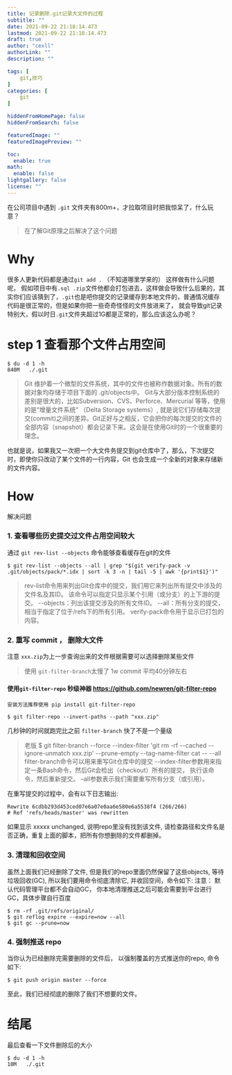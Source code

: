 ```yaml
---
title: 记录删除.git记录大文件的过程
subtitle: ""
date: 2021-09-22 21:18:14.473
lastmod: 2021-09-22 21:18:14.473
draft: true
author: "cexll"
authorLink: ""
description: ""

tags: [
    git,技巧
]
categories: [
    git
]

hiddenFromHomePage: false
hiddenFromSearch: false

featuredImage: ""
featuredImagePreview: ""

toc:
  enable: true
math:
  enable: false
lightgallery: false
license: ""
---
```


<!--more-->



在公司项目中遇到 `.git` 文件夹有800m+，才拉取项目时把我惊呆了，什么玩意？
> 在了解Git原理之后解决了这个问题

# Why
很多人更新代码都是通过`git add .` （不知道哪里学来的）
这样做有什么问题呢， 假如项目中有`.sql .zip`文件他都会打包进去，这样做会导致什么后果的，其实你们应该猜到了，`.git`也是吧你提交的记录缓存到本地文件的，普通情况缓存代码是很正常的，但是如果你把一些奇奇怪怪的文件放进来了， 就会导致git记录特别大，假以时日`.git`文件夹超过1G都是正常的，那么应该这么办呢？

# step 1 查看那个文件占用空间

```
$ du -d 1 -h
840M   ./.git
```
> Git 维护着一个微型的文件系统，其中的文件也被称作数据对象。所有的数据对象均存储于项目下面的 .git/objects中。
Git与大部分版本控制系统的差别是很大的，比如Subversion、CVS、Perforce、Mercurial 等等，使用的是“增量文件系统” （Delta Storage systems）, 就是说它们存储每次提交(commit)之间的差异。Git正好与之相反，它会把你的每次提交的文件的全部内容（snapshot）都会记录下来。这会是在使用Git时的一个很重要的理念。

也就是说，如果我又一次把一个大文件务提交到git仓库中了，那么，下次提交时，即使你只改动了某个文件的一行内容，Git 也会生成一个全新的对象来存储新的文件内容。

# How 
解决问题

### 1. 查看哪些历史提交过文件占用空间较大
通过 `git rev-list --objects` 命令能够查看缓存在git的文件
```
$ git rev-list --objects --all | grep "$(git verify-pack -v .git/objects/pack/*.idx | sort -k 3 -n | tail -5 | awk '{print$1}')"
```

> rev-list命令用来列出Git仓库中的提交，我们用它来列出所有提交中涉及的文件名及其ID。 该命令可以指定只显示某个引用（或分支）的上下游的提交。
--objects：列出该提交涉及的所有文件ID。
--all：所有分支的提交，相当于指定了位于/refs下的所有引用。
verify-pack命令用于显示已打包的内容。

### 2. 重写 commit ， 删除大文件
注意 `xxx.zip`为上一步查询出来的文件根据需要可以选择删除某些文件
> 使用 `git-filter-branch`太慢了 1w commit 平均40分钟左右
#### 使用`git-filter-repo` 秒级神器 https://github.com/newren/git-filter-repo
```
安装方法推荐使用 pip install git-filter-repo
```


```
$ git filter-repo --invert-paths --path "xxx.zip"
```
几秒钟的时间就跑完比之前 `filter-branch` 快了不是一个量级


> 老版
 $ git filter-branch --force --index-filter 'git rm -rf --cached --ignore-unmatch xxx.zip' --prune-empty --tag-name-filter cat -- --all
> filter-branch命令可以用来重写Git仓库中的提交
--index-filter参数用来指定一条Bash命令，然后Git会检出（checkout）所有的提交， 执行该命令，然后重新提交。
–all参数表示我们需要重写所有分支（或引用）。

在重写提交的过程中，会有以下日志输出:
```
Rewrite 6cdbb293d453ced07e6a07e0aa6e580e6a5538f4 (266/266)
# Ref 'refs/heads/master' was rewritten
```
如果显示 xxxxx unchanged, 说明repo里没有找到该文件, 请检查路径和文件名是否正确，重复上面的脚本，把所有你想删除的文件都删掉。

### 3. 清理和回收空间

虽然上面我们已经删除了文件, 但是我们的repo里面仍然保留了这些objects, 等待垃圾回收(GC), 所以我们要用命令彻底清除它, 并收回空间，命令如下:
注意： 默认代码管理平台都不会自动GC， 你本地清理推送之后可能会需要到平台进行GC，具体步骤自行百度
```
$ rm -rf .git/refs/original/
$ git reflog expire --expire=now --all
$ git gc --prune=now
```

### 4. 强制推送 repo
当你认为已经删除完需要删除的文件后， 以强制覆盖的方式推送你的repo, 命令如下:
```
$ git push origin master --force
```

至此，我们已经彻底的删除了我们不想要的文件。


# 结尾
最后查看一下文件删除后的大小
```
$ du -d 1 -h
10M   ./.git
```